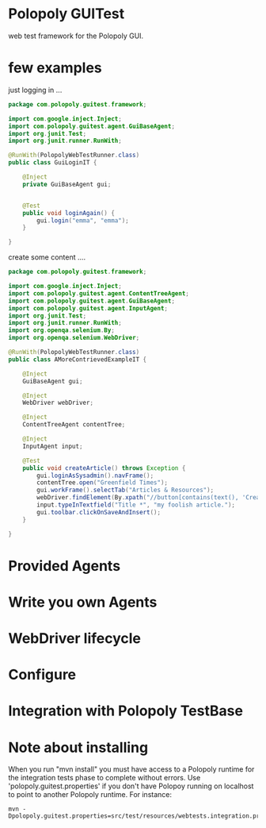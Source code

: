 Polopoly GUITest
==============

web test framework for the Polopoly GUI.


few examples
============

just logging in ...


```java
package com.polopoly.guitest.framework;

import com.google.inject.Inject;
import com.polopoly.guitest.agent.GuiBaseAgent;
import org.junit.Test;
import org.junit.runner.RunWith;

@RunWith(PolopolyWebTestRunner.class)
public class GuiLoginIT {

    @Inject
    private GuiBaseAgent gui;


    @Test
    public void loginAgain() {
        gui.login("emma", "emma");
    }

}
```



create some content ....

```java
package com.polopoly.guitest.framework;

import com.google.inject.Inject;
import com.polopoly.guitest.agent.ContentTreeAgent;
import com.polopoly.guitest.agent.GuiBaseAgent;
import com.polopoly.guitest.agent.InputAgent;
import org.junit.Test;
import org.junit.runner.RunWith;
import org.openqa.selenium.By;
import org.openqa.selenium.WebDriver;

@RunWith(PolopolyWebTestRunner.class)
public class AMoreContrievedExampleIT {

    @Inject
    GuiBaseAgent gui;

    @Inject
    WebDriver webDriver;

    @Inject
    ContentTreeAgent contentTree;

    @Inject
    InputAgent input;

    @Test
    public void createArticle() throws Exception {
        gui.loginAsSysadmin().navFrame();
        contentTree.open("Greenfield Times");
        gui.workFrame().selectTab("Articles & Resources");
        webDriver.findElement(By.xpath("//button[contains(text(), 'Create')]")).click();
        input.typeInTextfield("Title *", "my foolish article.");
        gui.toolbar.clickOnSaveAndInsert();
    }

}
```    

Provided Agents
=============

Write you own Agents
==================


WebDriver lifecycle
================


Configure
========

Integration with Polopoly TestBase
============================


Note about installing
=====================

When you run "mvn install" you must have access to a Polopoly runtime for the integration tests phase to complete without errors.
Use 'polopoly.guitest.properties' if you don't have Polopoy running on localhost to point to another Polopoly runtime. For instance:

    mvn -Dpolopoly.guitest.properties=src/test/resources/webtests.integration.properties 


